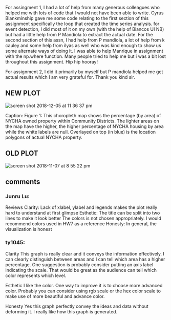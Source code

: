 For assingment 1, I had a lot of help from many generous colleagues who helped me with lots of code that I would not have been able to write. 
Cyrus Blankminship gave me some code relating to the first section of this assignment specifically the loop that created the time series analysis. 
for event detection, I did most of it on my own (with the help of Biancos UI NB) but had a little help from P Mandiola to extract the actual date. 
For the second section of this assn, I had help from P mandiola, a lot of help from k cauley and some help from ilyas as well who was kind enough to show us some alternate ways of doing it. 
I was able to help Manrique in assignment with the np.where function. Many people tried to help me but i was a bit lost throughout this assignment. Hip hip hooray!

For assignment 2, I did it primarily by myself but P mandiola helped me get actual results which I am very grateful for. Thank you kind sir.

## NEW PLOT
![screen shot 2018-12-05 at 11 36 37 pm](https://user-images.githubusercontent.com/41444592/49561758-bb19d900-f8e6-11e8-81f2-038d9baaa748.png)

Caption: Figure 1: This choropleth map shows the percentage (by area) of NYCHA owned property within Community Districts. The lighter areas on the map have the higher, the higher percentage of NYCHA housing by area while the white labels are null. Overlayed on top (in blue) is the location polygons of actual NYCHA property.

## OLD PLOT 
![screen shot 2018-11-07 at 8 55 22 pm](https://user-images.githubusercontent.com/41444592/49561887-38454e00-f8e7-11e8-8ff8-40f9508992b1.png)

## comments

### Junru Lu:
Reviews
Clarity: Lack of xlabel, ylabel and legends makes the plot really hard to understand at first glimpse
Esthetic:
The title can be split into two lines to make it look better
The colors is not chosen appropriately. I would recommend colors used in HW7 as a reference
Honesty: In general, the visualization is honest

### ty1045:
Clarity
This graph is really clear and it conveys the information effectively. I can clearly distinguish between areas and I can tell which area has a higher percentage. One suggestion is probably consider putting an axis label indicating the scale. That would be great as the audience can tell which color represents which level.

Esthetic
I like the color. One way to improve it is to choose more advanced color. Probably you can consider using rgb scale or the hex color scale to make use of more beautiful and advance color.

Honesty
Yes this graph perfectly convey the ideas and data without deforming it. I really like how this graph is generated.
